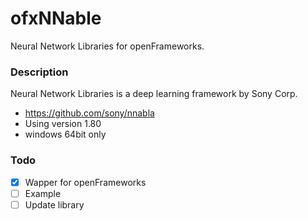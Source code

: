 # ofxNNable
Neural Network Libraries for openFrameworks.

### Description

Neural Network Libraries is a deep learning framework by Sony Corp.
* https://github.com/sony/nnabla
* Using version 1.80
* windows 64bit only

### Todo

* [x] Wapper for openFrameworks
* [ ] Example
* [ ] Update library

